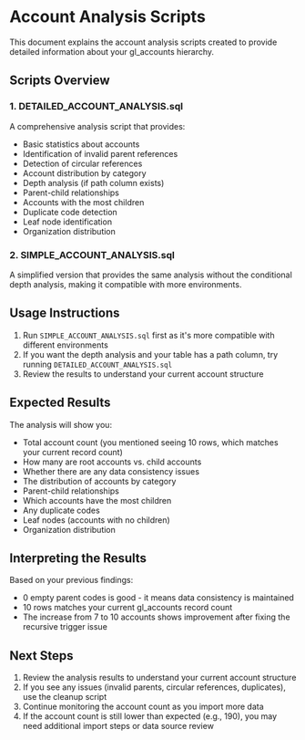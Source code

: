 # Account Analysis Scripts

This document explains the account analysis scripts created to provide detailed information about your gl_accounts hierarchy.

## Scripts Overview

### 1. DETAILED_ACCOUNT_ANALYSIS.sql
A comprehensive analysis script that provides:
- Basic statistics about accounts
- Identification of invalid parent references
- Detection of circular references
- Account distribution by category
- Depth analysis (if path column exists)
- Parent-child relationships
- Accounts with the most children
- Duplicate code detection
- Leaf node identification
- Organization distribution

### 2. SIMPLE_ACCOUNT_ANALYSIS.sql
A simplified version that provides the same analysis without the conditional depth analysis, making it compatible with more environments.

## Usage Instructions

1. Run `SIMPLE_ACCOUNT_ANALYSIS.sql` first as it's more compatible with different environments
2. If you want the depth analysis and your table has a path column, try running `DETAILED_ACCOUNT_ANALYSIS.sql`
3. Review the results to understand your current account structure

## Expected Results

The analysis will show you:
- Total account count (you mentioned seeing 10 rows, which matches your current record count)
- How many are root accounts vs. child accounts
- Whether there are any data consistency issues
- The distribution of accounts by category
- Parent-child relationships
- Which accounts have the most children
- Any duplicate codes
- Leaf nodes (accounts with no children)
- Organization distribution

## Interpreting the Results

Based on your previous findings:
- 0 empty parent codes is good - it means data consistency is maintained
- 10 rows matches your current gl_accounts record count
- The increase from 7 to 10 accounts shows improvement after fixing the recursive trigger issue

## Next Steps

1. Review the analysis results to understand your current account structure
2. If you see any issues (invalid parents, circular references, duplicates), use the cleanup script
3. Continue monitoring the account count as you import more data
4. If the account count is still lower than expected (e.g., 190), you may need additional import steps or data source review